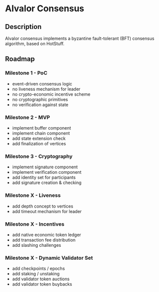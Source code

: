 # Alvalor Consensus

## Description

Alvalor consensus implements a byzantine fault-tolerant (BFT) consensus algorithm, based on HotStuff.

## Roadmap

### Milestone 1 - PoC

- event-driven consensus logic
- no liveness mechanism for leader
- no crypto-economic incentive scheme
- no cryptographic primitives
- no verification against state

### Milestone 2 - MVP

- implement buffer component
- implement chain component
- add state extension check
- add finalization of vertices

### Milestone 3 - Cryptography

- implement signature component
- implement verification component
- add identity set for participants
- add signature creation & checking

### Milestone X - Liveness

- add depth concept to vertices
- add timeout mechanism for leader

### Milestone X - Incentives

- add native economic token ledger
- add transaction fee distribution
- add slashing challenges

### Milestone X - Dynamic Validator Set

- add checkpoints / epochs
- add staking / unstaking
- add validator token auctions
- add validator token buybacks
